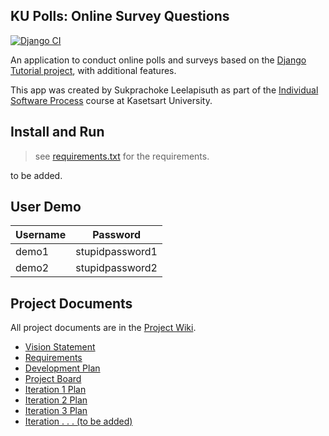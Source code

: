 ## KU Polls: Online Survey Questions 

[![Django CI](https://github.com/MeHappyLucky/ku-polls/actions/workflows/django.yml/badge.svg)](https://github.com/MeHappyLucky/ku-polls/actions/workflows/django.yml)

An application to conduct online polls and surveys based
on the [Django Tutorial project][django-tutorial], with
additional features.

This app was created by Sukprachoke Leelapisuth as part of the [Individual Software Process](
https://cpske.github.io/ISP) course at Kasetsart University.

## Install and Run

> see [requirements.txt](requirements.txt) for the requirements.

to be added.

## User Demo
| Username  | Password        |
|-----------|-----------------|
|   demo1   | stupidpassword1 |
|   demo2   | stupidpassword2 |

## Project Documents

All project documents are in the [Project Wiki](https://github.com/MeHappyLucky/ku-polls/wiki/Home).

* [Vision Statement](https://github.com/MeHappyLucky/ku-polls/wiki/Vision-Statement)
* [Requirements](https://github.com/MeHappyLucky/ku-polls/wiki/Requirements)
* [Development Plan](https://github.com/MeHappyLucky/ku-polls/wiki/Development-Plan)
* [Project Board](https://github.com/users/MeHappyLucky/projects/1)
* [Iteration 1 Plan](https://github.com/MeHappyLucky/ku-polls/wiki/Iteration-1-Plan)
* [Iteration 2 Plan](https://github.com/MeHappyLucky/ku-polls/wiki/Iteration-2-Plan)
* [Iteration 3 Plan](https://github.com/MeHappyLucky/ku-polls/wiki/Iteration-3-Plan)
* [Iteration . . . (to be added)]() 

[django-tutorial]: https://docs.djangoproject.com/en/3.1/intro/tutorial01/

